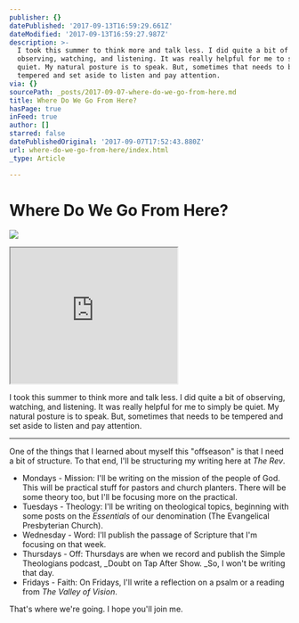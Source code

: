 ```yaml
---
publisher: {}
datePublished: '2017-09-13T16:59:29.661Z'
dateModified: '2017-09-13T16:59:27.987Z'
description: >-
  I took this summer to think more and talk less. I did quite a bit of
  observing, watching, and listening. It was really helpful for me to simply be
  quiet. My natural posture is to speak. But, sometimes that needs to be
  tempered and set aside to listen and pay attention.
via: {}
sourcePath: _posts/2017-09-07-where-do-we-go-from-here.md
title: Where Do We Go From Here?
hasPage: true
inFeed: true
author: []
starred: false
datePublishedOriginal: '2017-09-07T17:52:43.880Z'
url: where-do-we-go-from-here/index.html
_type: Article

---
```

# Where Do We Go From Here?
![](https://the-grid-user-content.s3-us-west-2.amazonaws.com/409aba5b-c0b2-4ef7-9999-2fb9d7f1e5ce.jpg)

<iframe src="https://the-grid.github.io/ed-userhtml/?g=eJydUk1z2zgM_SsYHXoyaX21TqQo7aadTveQHtrpOUNTsMQJRWpJyrLz6xeUpe5h97QzggCC7wEggAcBPlw1NslRyNfO2cm0TFptXXXU5Klv9tyrgHXAS2AtSutEUNZUxhqsR9G2ynRVOV7gw3ipT9YEdhKD0teKiXHUyPzVBxx28KSVeX0W8udy_krAHbz7a7Kh_ikMfHXCSOWlvbm2q2-ozxiUFPAdJ9zufnt38Os4mTDt4Ic92mB38H35r3Gxswi__txofzgl9A68MJ55dOp0K9erN6yyfKt-RtX1oTpa3dZUMrL-5sh4XrfKj1pcK2WWm6O21KSjdS065kSrJl8VFCeB3uGpSfoQRl_t95OJNN9zaYf9p_ZlkHLS2k5d_3EKw8uAxBwaoqBzQr8Tw1hHvyRDqM40Y0-v6pwYe8ojHcHDPyCqGU1obu4n0XaYQBCuw9AkLzRG85qAQ90kxtoRDTow9pYKHSFViPP_YmejrWjh5BChtTD3IuCZwFc7wSxMgJ66wBx6q6c4f1iK8kSwA3wRRqGGZ_l5fVfy-OBHGuu6Xv_Zt213qPOwdI045w4ugzb-1jtq3TzPfC64dd0-T9N0T4hki7oNJo5uVm3oKzEFW4_Wq2VD6dW0qmes6R1xWzQTmtpZDaptNS20HSuWxbErrdclT-CscH6ylyZJIYUip4_qWrr0-LBf9ShCD22TPOcpv4PsjmcyhZwfWM5zKPkdI4naR4OcGVudMqXTgaD5Blk0-XgGN2sJEOVtyGjl2IGX56zk90uGgmX8ni4LohVR9ywveCkpaglpdEYAWwFnlr1fMhawejdqX_CDXkorJC-JkxGCyqcU9yzv7_gHSbkhpnxPCfMoeimvjFS5pIvBYK0nytvAiAgHHpOW9OiCktHpt5CPiiQLqOZFk3hCwWov3JIeTcBIIBis5Deawj72nRTtQPzTfv2vLfvXsm6x9uLxb9SpmoQ" height="244" style=""></iframe>

I took this summer to think more and talk less. I did quite a bit of observing, watching, and listening. It was really helpful for me to simply be quiet. My natural posture is to speak. But, sometimes that needs to be tempered and set aside to listen and pay attention.

---

One of the things that I learned about myself this "offseason" is that I need a bit of structure. To that end, I'll be structuring my writing here at _The Rev_.

* Mondays - Mission: I'll be writing on the mission of the people of God. This will be practical stuff for pastors and church planters. There will be some theory too, but I'll be focusing more on the practical.
* Tuesdays - Theology: I'll be writing on theological topics, beginning with some posts on the _Essentials_ of our denomination (The Evangelical Presbyterian Church).
* Wednesday - Word: I'll publish the passage of Scripture that I'm focusing on that week.
* Thursdays - Off: Thursdays are when we record and publish the Simple Theologians podcast, _Doubt on Tap After Show. _So, I won't be writing that day.
* Fridays - Faith: On Fridays, I'll write a reflection on a psalm or a reading from _The Valley of Vision_.

That's where we're going. I hope you'll join me.